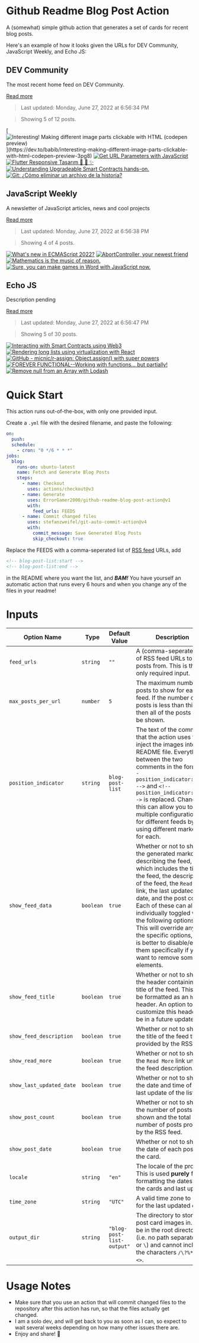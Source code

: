 # Github Readme Blog Post Action

A (somewhat) simple github action that generates a set of cards for recent blog posts.

Here's an example of how it looks given the URLs for DEV Community, JavaScript Weekly, and Echo JS:

<!-- post-list:start -->
## DEV Community

The most recent home feed on DEV Community.

[Read more](https://dev.to)
> Last updated: Monday, June 27, 2022 at 6:56:34 PM

> Showing 5 of 12 posts.

[![Interesting! Making different image parts clickable with HTML (codepen preview)](https://raw.githubusercontent.com/ErrorGamer2000/github-readme-blog-post-action/main/generated_files/DEV_Community/Interesting!_Making_different_image_parts_clickable_with_HTML_(codepen_preview).svg)](https://dev.to/babib/interesting-making-different-image-parts-clickable-with-html-codepen-preview-3pg8)
[![Get URL Parameters with JavaScript](https://raw.githubusercontent.com/ErrorGamer2000/github-readme-blog-post-action/main/generated_files/DEV_Community/Get_URL_Parameters_with_JavaScript.svg)](https://dev.to/robert96/get-url-parameters-with-javascript-1ah6)
[![Flutter Responsive Tasarım 💫 🌌 ✨](https://raw.githubusercontent.com/ErrorGamer2000/github-readme-blog-post-action/main/generated_files/DEV_Community/Flutter_Responsive_Tasarım_💫_🌌_✨.svg)](https://dev.to/gulsenkeskin/flutter-responsive-tasarim-1mk0)
[![Understanding Upgradeable Smart Contracts hands-on.](https://raw.githubusercontent.com/ErrorGamer2000/github-readme-blog-post-action/main/generated_files/DEV_Community/Understanding_Upgradeable_Smart_Contracts_hands-on..svg)](https://dev.to/abhikbanerjee99/understanding-upgradeable-smart-contracts-hands-on-1c00)
[![Git: ¿Cómo eliminar un archivo de la historia?](https://raw.githubusercontent.com/ErrorGamer2000/github-readme-blog-post-action/main/generated_files/DEV_Community/Git__¿Cómo_eliminar_un_archivo_de_la_historia_.svg)](https://dev.to/matiasfha/git-como-eliminar-un-archivo-de-la-historia-mpp)


## JavaScript Weekly

A newsletter of JavaScript articles, news and cool projects

[Read more](https://javascriptweekly.com/)
> Last updated: Monday, June 27, 2022 at 6:56:38 PM

> Showing 4 of 4 posts.

[![What's new in ECMAScript 2022?](https://raw.githubusercontent.com/ErrorGamer2000/github-readme-blog-post-action/main/generated_files/JavaScript_Weekly/What's_new_in_ECMAScript_2022_.svg)](https://javascriptweekly.com/issues/595)
[![AbortController, your newest friend](https://raw.githubusercontent.com/ErrorGamer2000/github-readme-blog-post-action/main/generated_files/JavaScript_Weekly/AbortController__your_newest_friend.svg)](https://javascriptweekly.com/issues/594)
[![Mathematics is the music of reason.](https://raw.githubusercontent.com/ErrorGamer2000/github-readme-blog-post-action/main/generated_files/JavaScript_Weekly/Mathematics_is_the_music_of_reason..svg)](https://javascriptweekly.com/issues/593)
[![Sure, you can make games in Word with JavaScript now.](https://raw.githubusercontent.com/ErrorGamer2000/github-readme-blog-post-action/main/generated_files/JavaScript_Weekly/Sure__you_can_make_games_in_Word_with_JavaScript_now..svg)](https://javascriptweekly.com/issues/592)


## Echo JS

Description pending

[Read more](
http://www.echojs.com
)
> Last updated: Monday, June 27, 2022 at 6:56:47 PM

> Showing 5 of 30 posts.

[![Interacting with Smart Contracts using Web3](https://raw.githubusercontent.com/ErrorGamer2000/github-readme-blog-post-action/main/generated_files/_Echo_JS_/Interacting_with_Smart_Contracts_using_Web3.svg)](https://blog.openreplay.com/interacting-with-smart-contracts-using-web3)
[![Rendering long lists using virtualization with React](https://raw.githubusercontent.com/ErrorGamer2000/github-readme-blog-post-action/main/generated_files/_Echo_JS_/Rendering_long_lists_using_virtualization_with_React.svg)](http://wanago.io/2022/06/27/long-lists-react-virtualization/)
[![GitHub - micnic/r-assign: Object.assign() with super powers](https://raw.githubusercontent.com/ErrorGamer2000/github-readme-blog-post-action/main/generated_files/_Echo_JS_/GitHub_-_micnic_r-assign__Object.assign()_with_super_powers.svg)](https://github.com/micnic/r-assign)
[![FOREVER FUNCTIONAL--Working with functions... but partially!](https://raw.githubusercontent.com/ErrorGamer2000/github-readme-blog-post-action/main/generated_files/_Echo_JS_/FOREVER_FUNCTIONAL--Working_with_functions..._but_partially!.svg)](https://blog.openreplay.com/forever-functional-working-with-functions-but-partially)
[![Remove null from an Array with Lodash](https://raw.githubusercontent.com/ErrorGamer2000/github-readme-blog-post-action/main/generated_files/_Echo_JS_/Remove_null_from_an_Array_with_Lodash.svg)](
https://masteringjs.io/tutorials/lodash/remove-null-from-array
)


<!-- post-list:end -->

# Quick Start

This action runs out-of-the-box, with only one provided input.

Create a `.yml` file with the desired filename, and paste the following:

```yml
on:
  push:
  schedule:
    - cron: "0 */6 * * *"
jobs:
  blog:
    runs-on: ubuntu-latest
    name: Fetch and Generate Blog Posts
    steps:
      - name: Checkout
        uses: actions/checkout@v3
      - name: Generate
        uses: ErrorGamer2000/github-readme-blog-post-action@v1
        with:
          feed_urls: FEEDS
      - name: Commit changed files
        uses: stefanzweifel/git-auto-commit-action@v4
        with:
          commit_message: Save Generated Blog Posts
          skip_checkout: true
```

Replace the FEEDS with a comma-seperated list of [RSS feed](https://rss.com/blog/how-do-rss-feeds-work/) URLs, add

```md
<!-- blog-post-list:start -->
<!-- blog-post-list:end -->
```

in the README where you want the list, and **_BAM!_** You have yourself an automatic action that runs every 6 hours and when you change any of the files in your readme!

# Inputs

<table>
  <thead>
    <tr>
      <th>Option Name</th>
      <th>Type</th>
      <th>Default Value</th>
      <th>Description</th>
    </tr>
  </thead>
  <tbody>
    <tr>
      <td><code>feed_urls</code></td>
      <td><code>string</code></td>
      <td><code>""</code></td>
      <td>A (comma-seperated) list of RSS feed URLs to load posts from. This is the only required input.</td>
    </tr>
    <tr>
      <td><code>max_posts_per_url</code></td>
      <td><code>number</code></td>
      <td><code>5</code></td>
      <td>The maximum number of posts to show for each feed. If the number of posts is less than this, then all of the posts will be shown.</td>
    </tr>
    <tr>
      <td><code>position_indicator</code></td>
      <td><code>string</code></td>
      <td><code>blog-post-list</code></td>
      <td>The text of the comments that the action uses to inject the images into the README file. Everything between the two comments in the form <code>&lt;!-- position_indicator:start --&gt;</code> and <code>&lt;!-- position_indicator:end --&gt;</code> is replaced. Changing this can allow you to use multiple configurations for different feeds by using different markers for each.</td>
    </tr>
    <tr>
      <td><code>show_feed_data</code></td>
      <td><code>boolean</code></td>
      <td><code>true</code></td>
      <td>Whether or not to show the generated markdown describing the feed, which includes the title of the feed, the description of the feed, the <code>Read More</code> link, the last updated date, and the post count. Each of these can also be individually toggled with the following options. This will override any of the specific options, so it is better to disable/enable them specifically if you want to remove some elements.</td>
    </tr>
    <tr>
      <td><code>show_feed_title</code></td>
      <td><code>boolean</code></td>
      <td><code>true</code></td>
      <td>Whether or not to show the header containing the title of the feed. This will be formatted as an <code>h2</code> header. An option to customize this header will be in a future update.</td>
    </tr>
    <tr>
      <td><code>show_feed_description</code></td>
      <td><code>boolean</code></td>
      <td><code>true</code></td>
      <td>Whether or not to show the title of the feed that is provided by the RSS feed.</td>
    </tr>
    <tr>
      <td><code>show_read_more</code></td>
      <td><code>boolean</code></td>
      <td><code>true</code></td>
      <td>Whether or not to show the <code>Read More</code> link under the feed description.</td>
    </tr>
    <tr>
      <td><code>show_last_updated_date</code></td>
      <td><code>boolean</code></td>
      <td><code>true</code></td>
      <td>Whether or not to show the date and time of the last update of the list.</td>
    </tr>
    <tr>
      <td><code>show_post_count</code></td>
      <td><code>boolean</code></td>
      <td><code>true</code></td>
      <td>Whether or not to show the number of posts shown and the total number of posts provided by the RSS feed.</td>
    </tr>
    <tr>
      <td><code>show_post_date</code></td>
      <td><code>boolean</code></td>
      <td><code>true</code></td>
      <td>Whether or not to show the date of each post on the card.</td>
    </tr>
    <tr>
      <td><code>locale</code></td>
      <td><code>string</code></td>
      <td><code>"en"</code></td>
      <td>The locale of the project. This is used <strong>purely</strong> for formatting the dates of the cards and last update.</td>
    </tr>
    <tr>
      <td><code>time_zone</code></td>
      <td><code>string</code></td>
      <td><code>"UTC"</code></td>
      <td>A valid time zone to use for the last updated date.</td>
    </tr>
    <tr>
      <td><code>output_dir</code></td>
      <td><code>string</code></td>
      <td><code>"blog-post-list-output"</code></td>
      <td>The directory to store the post card images in. Must be in the root directory (i.e. no path separators <code>/</code> or <code>\</code>) and cannot include the characters <code>/\?%*:|"&lt;&gt;</code>.</td>
    </tr>
<!--
    <tr>
      <td><code></code></td>
      <td><cde></cde></td>
      <td><code></code></td>
      <td></td>
    </tr>
-->
  </tbody>
</table>

# Usage Notes

- Make sure that you use an action that will commit changed files to the repository after this action has run, so that the files actually get changed.
- I am a solo dev, and will get back to you as soon as I can, so expect to wait several weeks depending on how many other issues there are.
- Enjoy and share! 🤗
